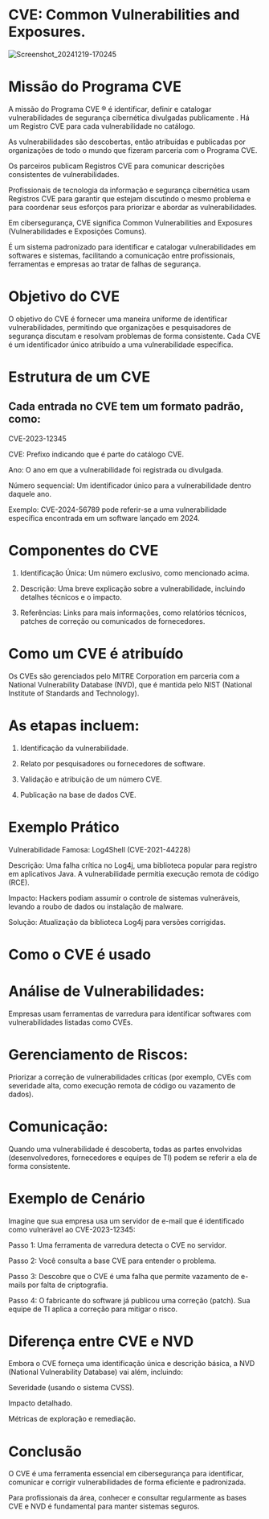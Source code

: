 # CVE: Common Vulnerabilities and Exposures.

![Screenshot_20241219-170245](https://github.com/user-attachments/assets/f0afdd1a-4ead-43ca-85f4-edb8b8ea2312)


# Missão do Programa CVE

A missão do Programa CVE ® é identificar, definir e catalogar vulnerabilidades de segurança cibernética divulgadas publicamente . Há um Registro CVE para cada vulnerabilidade no catálogo.

As vulnerabilidades são descobertas, então atribuídas e publicadas por organizações de todo o mundo que fizeram parceria com o Programa CVE.

Os parceiros publicam Registros CVE para comunicar descrições consistentes de vulnerabilidades.

Profissionais de tecnologia da informação e segurança cibernética usam Registros CVE para garantir que estejam discutindo o mesmo problema e para coordenar seus esforços para priorizar e abordar as vulnerabilidades.

Em cibersegurança, CVE significa Common Vulnerabilities and Exposures (Vulnerabilidades e Exposições Comuns).

É um sistema padronizado para identificar e catalogar vulnerabilidades em softwares e sistemas, facilitando a comunicação entre profissionais, ferramentas e empresas ao tratar de falhas de segurança.

# Objetivo do CVE

O objetivo do CVE é fornecer uma maneira uniforme de identificar vulnerabilidades, permitindo que organizações e pesquisadores de segurança discutam e resolvam problemas de forma consistente. Cada CVE é um identificador único atribuído a uma vulnerabilidade específica.

# Estrutura de um CVE

## Cada entrada no CVE tem um formato padrão, como:

CVE-2023-12345

CVE: Prefixo indicando que é parte do catálogo CVE.

Ano: O ano em que a vulnerabilidade foi registrada ou divulgada.

Número sequencial: Um identificador único para a vulnerabilidade dentro daquele ano.

Exemplo: CVE-2024-56789 pode referir-se a uma vulnerabilidade específica encontrada em um software lançado em 2024.


# Componentes do CVE

1. Identificação Única: Um número exclusivo, como mencionado acima.

2. Descrição: Uma breve explicação sobre a vulnerabilidade, incluindo detalhes técnicos e o impacto.

3. Referências: Links para mais informações, como relatórios técnicos, patches de correção ou comunicados de fornecedores.

# Como um CVE é atribuído

Os CVEs são gerenciados pelo MITRE Corporation em parceria com a National Vulnerability Database (NVD), que é mantida pelo NIST (National Institute of Standards and Technology).

# As etapas incluem:

1. Identificação da vulnerabilidade.

2. Relato por pesquisadores ou fornecedores de software.

3. Validação e atribuição de um número CVE.

4. Publicação na base de dados CVE.

# Exemplo Prático

Vulnerabilidade Famosa: Log4Shell (CVE-2021-44228)

Descrição: Uma falha crítica no Log4j, uma biblioteca popular para registro em aplicativos Java. A vulnerabilidade permitia execução remota de código (RCE).

Impacto: Hackers podiam assumir o controle de sistemas vulneráveis, levando a roubo de dados ou instalação de malware.

Solução: Atualização da biblioteca Log4j para versões corrigidas.

# Como o CVE é usado

#  Análise de Vulnerabilidades:
  
Empresas usam ferramentas de varredura para identificar softwares com vulnerabilidades listadas como CVEs.

# Gerenciamento de Riscos:
  
 Priorizar a correção de vulnerabilidades críticas (por exemplo, CVEs com severidade alta, como execução remota de código ou vazamento de dados).

# Comunicação:
  
 Quando uma vulnerabilidade é descoberta, todas as partes envolvidas (desenvolvedores, fornecedores e equipes de TI) podem se referir a ela de forma consistente.

# Exemplo de Cenário

Imagine que sua empresa usa um servidor de e-mail que é identificado como vulnerável ao CVE-2023-12345:

Passo 1: Uma ferramenta de varredura detecta o CVE no servidor.

Passo 2: Você consulta a base CVE para entender o problema.

Passo 3: Descobre que o CVE é uma falha que permite vazamento de e-mails por falta de criptografia.

Passo 4: O fabricante do software já publicou uma correção (patch). Sua equipe de TI aplica a correção para mitigar o risco.

# Diferença entre CVE e NVD

Embora o CVE forneça uma identificação única e descrição básica, a NVD (National Vulnerability Database) vai além, incluindo:

Severidade (usando o sistema CVSS).

Impacto detalhado.

Métricas de exploração e remediação.

# Conclusão

O CVE é uma ferramenta essencial em cibersegurança para identificar, comunicar e corrigir vulnerabilidades de forma eficiente e padronizada.

Para profissionais da área, conhecer e consultar regularmente as bases CVE e NVD é fundamental para manter sistemas seguros.

